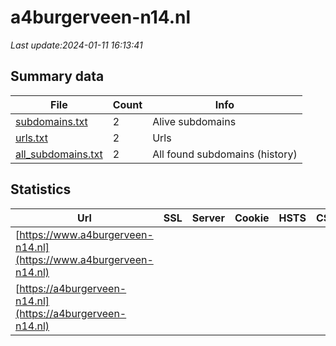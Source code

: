 # a4burgerveen-n14.nl
*Last update:2024-01-11 16:13:41*
## Summary data
| File       | Count | Info |
|------------|-------|------|
|[subdomains.txt](/data/a4burgerveen-n14/subdomains.txt)|2|Alive subdomains|
|[urls.txt](/data/a4burgerveen-n14/urls.txt)|2|Urls|
|[all_subdomains.txt](/data/a4burgerveen-n14/all_subdomains.txt)|2|All found subdomains (history)|
## Statistics
| Url | SSL | Server | Cookie | HSTS | CSP | XFO | XXP | RP | Tech |
|------------|-------|------|------|------|------|------|------|------|------|
|[https://www.a4burgerveen-n14.nl](https://www.a4burgerveen-n14.nl)| | | | | | | |:white_check_mark: | || |
|[https://a4burgerveen-n14.nl](https://a4burgerveen-n14.nl)| | | | | | | |:white_check_mark: | || |